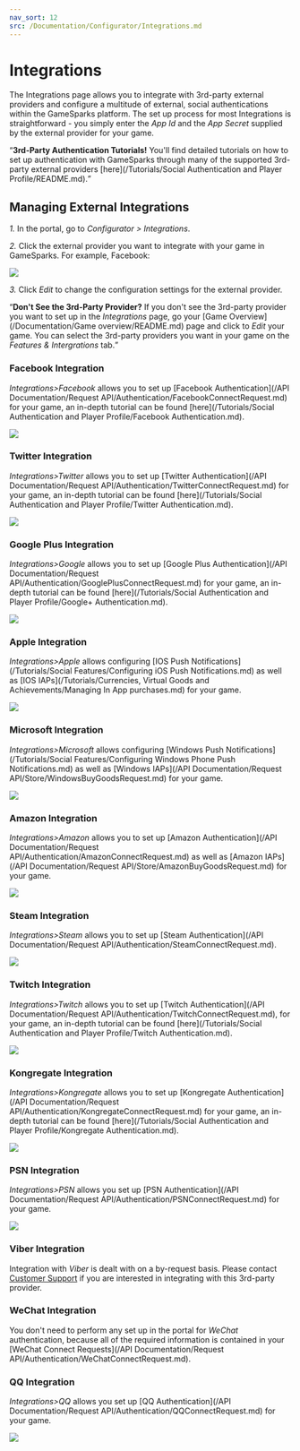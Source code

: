 ```yaml
---
nav_sort: 12
src: /Documentation/Configurator/Integrations.md
---
```


# Integrations

The Integrations page allows you to integrate with 3rd-party external providers and configure a multitude of external, social authentications within the GameSparks platform. The set up process for most Integrations is straightforward - you simply enter the *App Id* and the *App Secret* supplied by the external provider for your game.

<q>**3rd-Party Authentication Tutorials!** You'll find detailed tutorials on how to set up authentication with GameSparks through many of the supported 3rd-party external providers [here](/Tutorials/Social Authentication and Player Profile/README.md).

## Managing External Integrations

*1.* In the portal, go to *Configurator > Integrations*.

*2.* Click the external provider you want to integrate with your game in GameSparks. For example, Facebook:

![](img/Integrations/12.png)

*3.* Click *Edit* to change the configuration settings for the external provider.

<q>**Don't See the 3rd-Party Provider?** If you don't see the 3rd-party provider you want to set up in the *Integrations* page, go your [Game Overview](/Documentation/Game overview/README.md) page and click to *Edit* your game. You can select the 3rd-party providers you want in your game on the *Features & Intergrations* tab.</q>

### Facebook Integration

*Integrations>Facebook* allows you to set up [Facebook Authentication](/API Documentation/Request API/Authentication/FacebookConnectRequest.md) for your game, an in-depth tutorial can be found [here](/Tutorials/Social Authentication and Player Profile/Facebook Authentication.md).

![](img/Integrations/13.png)

### Twitter Integration

*Integrations>Twitter* allows you to set up [Twitter Authentication](/API Documentation/Request API/Authentication/TwitterConnectRequest.md) for your game, an in-depth tutorial can be found [here](/Tutorials/Social Authentication and Player Profile/Twitter Authentication.md).

![](img/Integrations/14.png)

### Google Plus Integration

*Integrations>Google* allows you to set up [Google Plus Authentication](/API Documentation/Request API/Authentication/GooglePlusConnectRequest.md) for your game, an in-depth tutorial can be found [here](/Tutorials/Social Authentication and Player Profile/Google+ Authentication.md).

![](img/Integrations/24.png)

### Apple Integration

*Integrations>Apple* allows configuring [IOS Push Notifications](/Tutorials/Social Features/Configuring iOS Push Notifications.md) as well as [IOS IAPs](/Tutorials/Currencies, Virtual Goods and Achievements/Managing In App purchases.md) for your game.

![](img/Integrations/16.png)

### Microsoft Integration

*Integrations>Microsoft* allows configuring [Windows Push Notifications](/Tutorials/Social Features/Configuring Windows Phone Push Notifications.md) as well as [Windows IAPs](/API Documentation/Request API/Store/WindowsBuyGoodsRequest.md) for your game.

![](img/Integrations/17.png)

### Amazon Integration

*Integrations>Amazon* allows you to set up [Amazon Authentication](/API Documentation/Request API/Authentication/AmazonConnectRequest.md) as well as [Amazon IAPs](/API Documentation/Request API/Store/AmazonBuyGoodsRequest.md) for your game.

![](img/Integrations/18.png)

### Steam Integration

*Integrations>Steam* allows you to set up [Steam Authentication](/API Documentation/Request API/Authentication/SteamConnectRequest.md).

![](img/Integrations/19.png)

### Twitch Integration

*Integrations>Twitch* allows you to set up [Twitch Authentication](/API Documentation/Request API/Authentication/TwitchConnectRequest.md), for your game, an in-depth tutorial can be found [here](/Tutorials/Social Authentication and Player Profile/Twitch Authentication.md).

![](img/Integrations/20.png)

### Kongregate Integration

*Integrations>Kongregate* allows you to set up [Kongregate Authentication](/API Documentation/Request API/Authentication/KongregateConnectRequest.md) for your game, an in-depth tutorial can be found [here](/Tutorials/Social Authentication and Player Profile/Kongregate Authentication.md).

![](img/Integrations/21.png)

### PSN Integration

*Integrations>PSN* allows you set up [PSN Authentication](/API Documentation/Request API/Authentication/PSNConnectRequest.md) for your game.

![](img/Integrations/22.png)

### Viber Integration

Integration with *Viber* is dealt with on a by-request basis. Please contact [Customer Support](https://support.gamesparks.net/support/home) if you are interested in integrating with this 3rd-party provider.

### WeChat Integration

You don't need to perform any set up in the portal for *WeChat* authentication, because all of the required information is contained in your [WeChat Connect Requests](/API Documentation/Request API/Authentication/WeChatConnectRequest.md).

### QQ Integration

*Integrations>QQ* allows you set up [QQ Authentication](/API Documentation/Request API/Authentication/QQConnectRequest.md) for your game.

![](img/Integrations/23.png)
